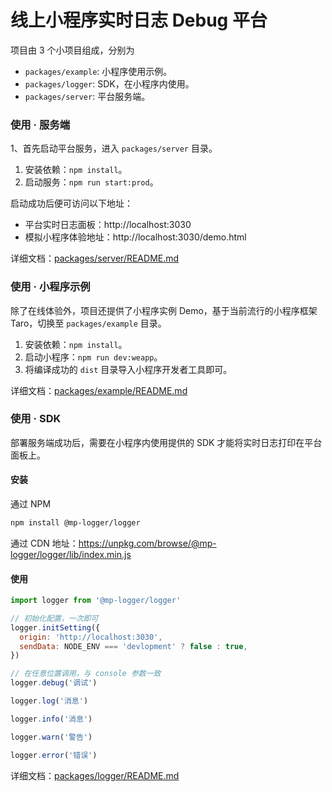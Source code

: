 # 线上小程序实时日志 Debug 平台

项目由 3 个小项目组成，分别为

- `packages/example`: 小程序使用示例。
- `packages/logger`: SDK，在小程序内使用。
- `packages/server`: 平台服务端。

### 使用 · 服务端

1、首先启动平台服务，进入 `packages/server` 目录。

1. 安装依赖：`npm install`。
1. 启动服务：`npm run start:prod`。

启动成功后便可访问以下地址：

- 平台实时日志面板：http://localhost:3030
- 模拟小程序体验地址：http://localhost:3030/demo.html

详细文档：[packages/server/README.md](packages/server/README.md)

### 使用 · 小程序示例

除了在线体验外，项目还提供了小程序实例 Demo，基于当前流行的小程序框架 Taro，切换至 `packages/example` 目录。

1. 安装依赖：`npm install`。
1. 启动小程序：`npm run dev:weapp`。
1. 将编译成功的 `dist` 目录导入小程序开发者工具即可。

详细文档：[packages/example/README.md](packages/example/README.md)

### 使用 · SDK

部署服务端成功后，需要在小程序内使用提供的 SDK 才能将实时日志打印在平台面板上。

#### 安装

通过 NPM

```bash
npm install @mp-logger/logger
```

通过 CDN 地址：https://unpkg.com/browse/@mp-logger/logger/lib/index.min.js

#### 使用

```javascript
import logger from '@mp-logger/logger'

// 初始化配置，一次即可
logger.initSetting({
  origin: 'http://localhost:3030',
  sendData: NODE_ENV === 'devlopment' ? false : true,
})

// 在任意位置调用，与 console 参数一致
logger.debug('调试')

logger.log('消息')

logger.info('消息')

logger.warn('警告')

logger.error('错误')
```

详细文档：[packages/logger/README.md](packages/logger/README.md)
